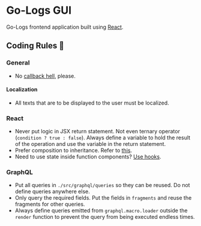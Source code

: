 # Go-Logs GUI

Go-Logs frontend application built using [React](https://reactjs.org).

## Coding Rules 📖

### General

- No [callback hell](http://callbackhell.com), please.

#### Localization

- All texts that are to be displayed to the user must be localized.

### React

- Never put logic in JSX return statement. Not even ternary operator (`condition ? true : false`). Always define a variable to hold the result of the operation and use the variable in the return statement.
- Prefer composition to inheritance. Refer to [this](https://reactjs.org/docs/composition-vs-inheritance.html).
- Need to use state inside function components? [Use hooks](https://reactjs.org/docs/hooks-state.html).

### GraphQL

- Put all queries in `./src/graphql/queries` so they can be reused. Do not define queries anywhere else.
- Only query the required fields. Put the fields in `fragments` and reuse the fragments for other queries.
- Always define queries emitted from `graphql.macro.loader` outside the `render` function to prevent the query from being executed endless times.
